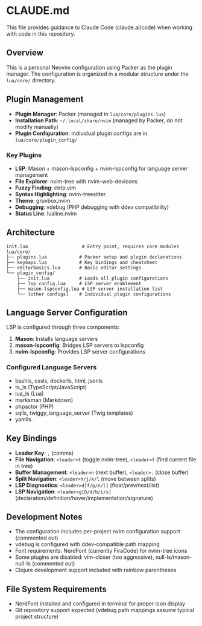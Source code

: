 # CLAUDE.md

This file provides guidance to Claude Code (claude.ai/code) when working with code in this repository.

## Overview

This is a personal Neovim configuration using Packer as the plugin manager. The configuration is organized in a modular structure under the `lua/core/` directory.

## Plugin Management

- **Plugin Manager**: Packer (managed in `lua/core/plugins.lua`)
- **Installation Path**: `~/.local/share/nvim` (managed by Packer, do not modify manually)
- **Plugin Configuration**: Individual plugin configs are in `lua/core/plugin_config/`

### Key Plugins
- **LSP**: Mason + mason-lspconfig + nvim-lspconfig for language server management
- **File Explorer**: nvim-tree with nvim-web-devicons
- **Fuzzy Finding**: ctrlp.vim
- **Syntax Highlighting**: nvim-treesitter
- **Theme**: gruvbox.nvim
- **Debugging**: vdebug (PHP debugging with ddev compatibility)
- **Status Line**: lualine.nvim

## Architecture

```
init.lua                    # Entry point, requires core modules
lua/core/
├── plugins.lua            # Packer setup and plugin declarations
├── keymaps.lua            # Key bindings and cheatsheet
├── editorbasics.lua       # Basic editor settings
└── plugin_config/
    ├── init.lua           # Loads all plugin configurations
    ├── lsp_config.lua     # LSP server enablement
    ├── mason-lspconfig.lua # LSP server installation list
    └── [other configs]    # Individual plugin configurations
```

## Language Server Configuration

LSP is configured through three components:
1. **Mason**: Installs language servers
2. **mason-lspconfig**: Bridges LSP servers to lspconfig 
3. **nvim-lspconfig**: Provides LSP server configurations

### Configured Language Servers
- bashls, cssls, dockerls, html, jsonls
- ts_ls (TypeScript/JavaScript)
- lua_ls (Lua)
- marksman (Markdown)
- phpactor (PHP)
- sqlls, twiggy_language_server (Twig templates)
- yamlls

## Key Bindings

- **Leader Key**: `,` (comma)
- **File Navigation**: `<leader>t` (toggle nvim-tree), `<leader>f` (find current file in tree)
- **Buffer Management**: `<leader>n` (next buffer), `<leader>.` (close buffer)
- **Split Navigation**: `<leader>h/j/k/l` (move between splits)
- **LSP Diagnostics**: `<leader>d[f/p/n/l]` (float/prev/next/list)
- **LSP Navigation**: `<leader>g[D/d/h/i/s]` (declaration/definition/hover/implementation/signature)

## Development Notes

- The configuration includes per-project nvim configuration support (commented out)
- vdebug is configured with ddev-compatible path mapping
- Font requirements: NerdFont (currently FiraCode) for nvim-tree icons
- Some plugins are disabled: vim-closer (too aggressive), null-ls/mason-null-ls (commented out)
- Clojure development support included with rainbow parentheses

## File System Requirements

- NerdFont installed and configured in terminal for proper icon display
- Git repository support expected (vdebug path mappings assume typical project structure)
